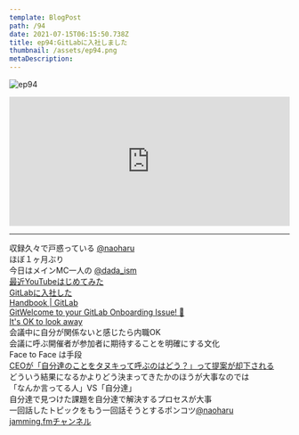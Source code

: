 ```yaml
---
template: BlogPost
path: /94
date: 2021-07-15T06:15:50.738Z
title: ep94:GitLabに入社しました
thumbnail: /assets/ep94.png
metaDescription:
---
```

![ep94](/assets/ep94.png)

<iframe src="https://open.spotify.com/embed/episode/6eolJaORAYZ51XcjZYrAZk" width="100%" height="232" frameBorder="0" allowfullscreen="" allow="autoplay; clipboard-write; encrypted-media; fullscreen; picture-in-picture"></iframe>

***

収録久々で戸惑っている [@naoharu](https://twitter.com/naoharu)  
ほぼ１ヶ月ぶり  
今日はメインMC一人の [@dada_ism](https://twitter.com/dada_ism)  
[最近YouTubeはじめてみた](https://www.youtube.com/channel/UCobMDbV2byoiGHb6Iw7zGhw)  
[GitLabに入社した](https://about.gitlab.com/)  
[Handbook | GitLab](https://about.gitlab.com/handbook/)  
[GitWelcome to your GitLab Onboarding Issue! 🎉](https://gitlab.com/gitlab-com/people-group/people-operations/employment-templates/-/blob/master/.gitlab/issue_templates/onboarding.md)  
[It's OK to look away](https://about.gitlab.com/company/culture/all-remote/meetings/#its-ok-to-look-away)  
会議中に自分が関係ないと感じたら内職OK  
会議に呼ぶ開催者が参加者に期待することを明確にする文化  
Face to Face は手段  
[CEOが「自分達のことをタヌキって呼ぶのはどう？」って提案が却下される](https://gitlab.com/gitlab-com/www-gitlab-com/-/merge_requests/24447)  
どういう結果になるかよりどう決まってきたかのほうが大事なのでは  
「なんか言ってる人」VS「自分達」  
自分達で見つけた課題を自分達で解決するプロセスが大事  
一回話したトピックをもう一回話そうとするポンコツ[@naoharu](https://twitter.com/naoharu)  
[jamming.fmチャンネル](https://www.youtube.com/channel/UCobMDbV2byoiGHb6Iw7zGhw)  